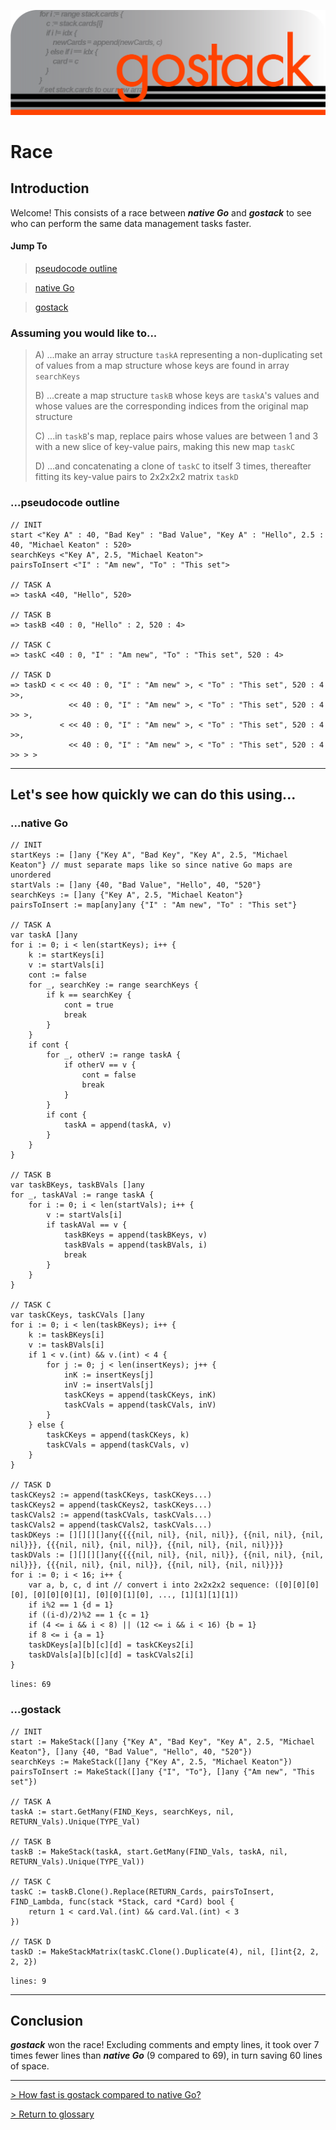![Banner](../images/gostack_SmallerTransparent.png)

<h1>Race</h1>

<h2>Introduction</h2>

 Welcome!  This consists of a race between ***native Go*** and ***gostack*** to see who can perform the same data management tasks faster.

 <h4>Jump To</h4>

 > [pseudocode outline](#pseudocode)

 > [native Go](#native)

 > [gostack](#gostack)

 <h3>Assuming you would like to...</h3>

 > A) ...make an array structure `taskA` representing a non-duplicating set of values from a map structure whose keys are found in array `searchKeys`
 >
 > B) ...create a map structure `taskB` whose keys are `taskA`'s values and whose values are the corresponding indices from the original map structure
 >
 > C) ...in `taskB`'s map, replace pairs whose values are between 1 and 3 with a new slice of key-value pairs, making this new map `taskC`
 >
 > D) ...and concatenating a clone of `taskC` to itself 3 times, thereafter fitting its key-value pairs to 2x2x2x2 matrix `taskD`

<h3 name = "pseudocode">...pseudocode outline</h3>

```
// INIT
start <"Key A" : 40, "Bad Key" : "Bad Value", "Key A" : "Hello", 2.5 : 40, "Michael Keaton" : 520>
searchKeys <"Key A", 2.5, "Michael Keaton">
pairsToInsert <"I" : "Am new", "To" : "This set">
 
// TASK A
=> taskA <40, "Hello", 520>
 
// TASK B
=> taskB <40 : 0, "Hello" : 2, 520 : 4>

// TASK C
=> taskC <40 : 0, "I" : "Am new", "To" : "This set", 520 : 4>

// TASK D
=> taskD < < << 40 : 0, "I" : "Am new" >, < "To" : "This set", 520 : 4 >>,
             << 40 : 0, "I" : "Am new" >, < "To" : "This set", 520 : 4 >> >,
           < << 40 : 0, "I" : "Am new" >, < "To" : "This set", 520 : 4 >>,
             << 40 : 0, "I" : "Am new" >, < "To" : "This set", 520 : 4 >> > >
```

---

<h2>Let's see how quickly we can do this using...</h2>

<h3 name = "native">...native Go</h3>

```
// INIT
startKeys := []any {"Key A", "Bad Key", "Key A", 2.5, "Michael Keaton"} // must separate maps like so since native Go maps are unordered
startVals := []any {40, "Bad Value", "Hello", 40, "520"}
searchKeys := []any {"Key A", 2.5, "Michael Keaton"}
pairsToInsert := map[any]any {"I" : "Am new", "To" : "This set"}

// TASK A
var taskA []any
for i := 0; i < len(startKeys); i++ {
    k := startKeys[i]
    v := startVals[i]
    cont := false
    for _, searchKey := range searchKeys {
        if k == searchKey {
            cont = true
            break
        }
    }
    if cont {
        for _, otherV := range taskA {
            if otherV == v {
                cont = false
                break
            }
        }
        if cont {
            taskA = append(taskA, v)
        }
    }
}

// TASK B
var taskBKeys, taskBVals []any
for _, taskAVal := range taskA {
    for i := 0; i < len(startVals); i++ {
        v := startVals[i]
        if taskAVal == v {
            taskBKeys = append(taskBKeys, v)
            taskBVals = append(taskBVals, i)
            break
        }
    }
}

// TASK C
var taskCKeys, taskCVals []any
for i := 0; i < len(taskBKeys); i++ {
    k := taskBKeys[i]
    v := taskBVals[i]
    if 1 < v.(int) && v.(int) < 4 {
        for j := 0; j < len(insertKeys); j++ {
            inK := insertKeys[j]
            inV := insertVals[j]
            taskCKeys = append(taskCKeys, inK)
            taskCVals = append(taskCVals, inV)
        }
    } else {
        taskCKeys = append(taskCKeys, k)
        taskCVals = append(taskCVals, v)
    }
}

// TASK D
taskCKeys2 := append(taskCKeys, taskCKeys...)
taskCKeys2 = append(taskCKeys2, taskCKeys...)
taskCVals2 := append(taskCVals, taskCVals...)
taskCVals2 = append(taskCVals2, taskCVals...)
taskDKeys := [][][][]any{{{{nil, nil}, {nil, nil}}, {{nil, nil}, {nil, nil}}}, {{{nil, nil}, {nil, nil}}, {{nil, nil}, {nil, nil}}}}
taskDVals := [][][][]any{{{{nil, nil}, {nil, nil}}, {{nil, nil}, {nil, nil}}}, {{{nil, nil}, {nil, nil}}, {{nil, nil}, {nil, nil}}}}
for i := 0; i < 16; i++ {
    var a, b, c, d int // convert i into 2x2x2x2 sequence: ([0][0][0][0], [0][0][0][1], [0][0][1][0], ..., [1][1][1][1])
    if i%2 == 1 {d = 1}
    if ((i-d)/2)%2 == 1 {c = 1}
    if (4 <= i && i < 8) || (12 <= i && i < 16) {b = 1}
    if 8 <= i {a = 1}
    taskDKeys[a][b][c][d] = taskCKeys2[i]
    taskDVals[a][b][c][d] = taskCVals2[i]
}
```

`lines: 69`

<h3 name = "gostack">...gostack</h3>

```
// INIT
start := MakeStack([]any {"Key A", "Bad Key", "Key A", 2.5, "Michael Keaton"}, []any {40, "Bad Value", "Hello", 40, "520"})
searchKeys := MakeStack([]any {"Key A", 2.5, "Michael Keaton"})
pairsToInsert := MakeStack([]any {"I", "To"}, []any {"Am new", "This set"})

// TASK A
taskA := start.GetMany(FIND_Keys, searchKeys, nil, RETURN_Vals).Unique(TYPE_Val)

// TASK B
taskB := MakeStack(taskA, start.GetMany(FIND_Vals, taskA, nil, RETURN_Vals).Unique(TYPE_Val))

// TASK C
taskC := taskB.Clone().Replace(RETURN_Cards, pairsToInsert, FIND_Lambda, func(stack *Stack, card *Card) bool {
    return 1 < card.Val.(int) && card.Val.(int) < 3
})

// TASK D
taskD := MakeStackMatrix(taskC.Clone().Duplicate(4), nil, []int{2, 2, 2, 2})
```

`lines: 9`

---

<h2>Conclusion</h2>

***gostack*** won the race!  Excluding comments and empty lines, it took over 7 times fewer lines than ***native Go*** (9 compared to 69), in turn saving 60 lines of space.

---

 [> How fast is gostack compared to native Go?](benchmark.md)

 [> Return to glossary](../README.md)